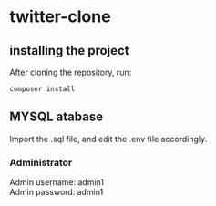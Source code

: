 # twitter-clone

## installing the project

After cloning the repository, run:
```
composer install
```

## MYSQL atabase
Import the .sql file, and edit the .env file accordingly.

### Administrator
Admin username: admin1 <br>
Admin password: admin1
